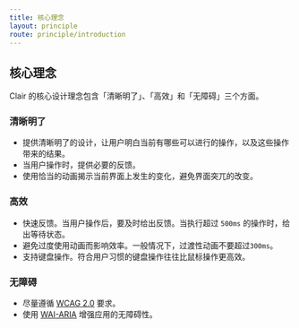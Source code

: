 ```yaml
---
title: 核心理念
layout: principle
route: principle/introduction
---
```


## 核心理念

Clair 的核心设计理念包含「清晰明了」、「高效」和「无障碍」三个方面。

### 清晰明了

- 提供清晰明了的设计，让用户明白当前有哪些可以进行的操作，以及这些操作带来的结果。
- 当用户操作时，提供必要的反馈。
- 使用恰当的动画揭示当前界面上发生的变化，避免界面突兀的改变。

### 高效

- 快速反馈。当用户操作后，要及时给出反馈。当执行超过 `500ms` 的操作时，给出等待状态。
- 避免过度使用动画而影响效率。一般情况下，过渡性动画不要超过`300ms`。
- 支持键盘操作。符合用户习惯的键盘操作往往比鼠标操作更高效。

### 无障碍

- 尽量遵循 [WCAG 2.0](https://www.w3.org/TR/WCAG20/) 要求。
- 使用 [WAI-ARIA](https://www.w3.org/TR/wai-aria-1.1/) 增强应用的无障碍性。


